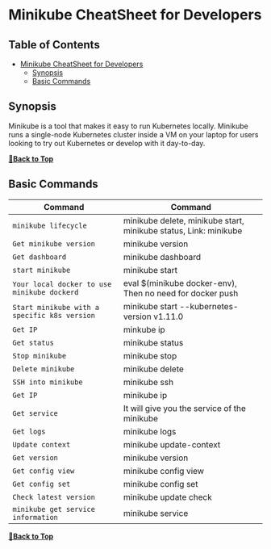 # Minikube CheatSheet for Developers

## Table of Contents

- [Minikube CheatSheet for Developers](#minukube-cheatsheet-for-developers)
  - [Synopsis](#synopsis)
  - [Basic Commands](#basic-commands)

## Synopsis

Minikube is a tool that makes it easy to run Kubernetes locally.
Minikube runs a single-node Kubernetes cluster inside a VM on your laptop for users looking to try out Kubernetes or develop with it day-to-day.

**[🔼Back to Top](#table-of-contents)**

## Basic Commands

| Command                                         | Command                                                          |
| -------------------------------------------- | ---------------------------------------------------------------- |
| `minikube lifecycle`                         | minikube delete, minikube start, minikube status, Link: minikube |
| `Get minikube version`                       | minikube version                                                 |
| `Get dashboard`                              | minikube dashboard                                               |
| `start minikube`                             | minikube start                                                   |
| `Your local docker to use minikube dockerd`  | eval $(minikube docker-env), Then no need for docker push        |
| `Start minikube with a specific k8s version` | minikube start --kubernetes-version v1.11.0                      |
| `Get IP`                                     | minkube ip                                                       |
| `Get status`                                 | minikube status                                                  |
| `Stop minikube`                              | minikube stop                                                    |
| `Delete minikube`                            | minikube delete                                                  |
| `SSH into minikube`                          | minikube ssh                                                     |
| `Get IP`                                     | minikube ip                                                      |
| `Get service`                                | It will give you the service of the minikube                     |
| `Get logs`                                   | minikube logs                                                    |
| `Update context`                             | minikube update-context                                          |
| `Get version`                                | minikube version                                                 |
| `Get config view`                            | minikube config view                                             |
| `Get config set`                             | minikube config set                                              |
| `Check latest version`                       | minikube update check                                            |
| `minikube get service information`           | minikube service <srv-name>                                      |
 

**[🔼Back to Top](#table-of-contents)**
